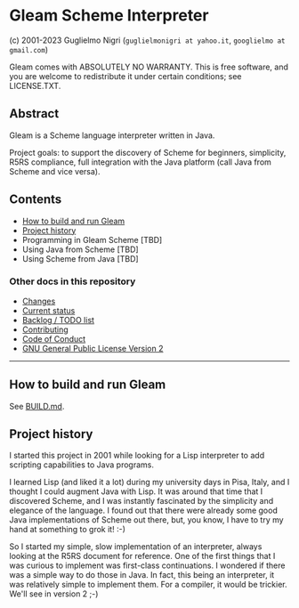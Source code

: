 # Gleam Scheme Interpreter

(c) 2001-2023 Guglielmo Nigri
(`guglielmonigri at yahoo.it`, `googlielmo at gmail.com`)

Gleam comes with ABSOLUTELY NO WARRANTY. This is free software, and you are
welcome to redistribute it under certain conditions; see LICENSE.TXT.

## Abstract

Gleam is a Scheme language interpreter written in Java.

Project goals: to support the discovery of Scheme for beginners, simplicity,
R5RS compliance, full integration with the Java platform (call Java from Scheme
and vice versa).

## Contents

- [How to build and run Gleam](#how-to-build-and-run-gleam)
- [Project history](#project-history)
- Programming in Gleam Scheme [TBD]
- Using Java from Scheme [TBD]
- Using Scheme from Java [TBD]

### Other docs in this repository

- [Changes](CHANGES.TXT)
- [Current status](STATUS.TXT)
- [Backlog / TODO list](TODO.TXT)
- [Contributing](CONTRIBUTING.md)
- [Code of Conduct](CODE_OF_CONDUCT.md)
- [GNU General Public License Version 2](LICENSE.TXT)

---

## How to build and run Gleam

See [BUILD.md](BUILD.md).

## Project history

I started this project in 2001 while looking for a Lisp interpreter to add
scripting capabilities to Java programs.

I learned Lisp (and liked it a lot) during my university days in Pisa,
Italy, and I thought I could augment Java with Lisp. It was around that time
that I discovered Scheme, and I was instantly fascinated by the simplicity
and elegance of the language.
I found out that there were already some good Java implementations of Scheme
out there, but, you know, I have to try my hand at something to grok it! :-)

So I started my simple, slow implementation of an interpreter, always
looking at the R5RS document for reference. One of the first things that I
was curious to implement was first-class continuations. I wondered if there
was a simple way to do those in Java.
In fact, this being an interpreter, it was relatively simple to implement them.
For a compiler, it would be trickier. We'll see in version 2 ;-)
